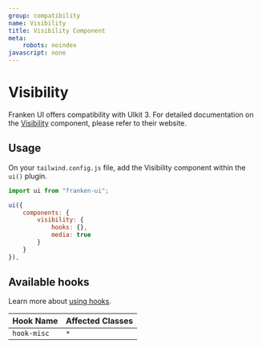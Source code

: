 ```yaml
---
group: compatibility
name: Visibility
title: Visibility Component
meta:
    robots: noindex
javascript: none
---
```


# Visibility

Franken UI offers compatibility with UIkit 3. For detailed documentation on the <a class="font-medium underline underline-offset-4" href="https://getuikit.com/docs/visibility" target="blank">Visibility</a> component, please refer to their website.

## Usage

On your `tailwind.config.js` file, add the Visibility component within the `ui()` plugin.

```javascript
import ui from "franken-ui";

ui({
    components: {
        visibility: {
            hooks: {},
            media: true
        }
    }
}),
```

## Available hooks

Learn more about [using hooks](/docs/introduction#using-hooks).

| Hook Name   | Affected Classes |
|-------------|------------------|
| `hook-misc` | `*`              |
